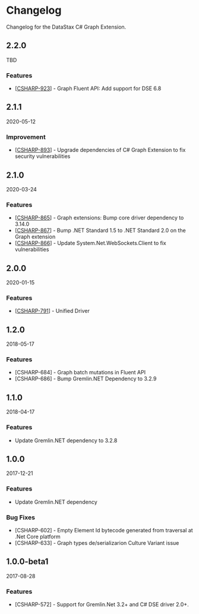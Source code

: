# Changelog

Changelog for the DataStax C# Graph Extension.

## 2.2.0

TBD

### Features

*   [[CSHARP-923](https://datastax-oss.atlassian.net/browse/CSHARP-923)] - Graph Fluent API: Add support for DSE 6.8

## 2.1.1

2020-05-12

### Improvement

*   [[CSHARP-893](https://datastax-oss.atlassian.net/browse/CSHARP-893)] - Upgrade dependencies of C# Graph Extension to fix security vulnerabilities

## 2.1.0

2020-03-24

### Features

*   [[CSHARP-865](https://datastax-oss.atlassian.net/browse/CSHARP-865)] - Graph extensions: Bump core driver dependency to 3.14.0
*   [[CSHARP-867](https://datastax-oss.atlassian.net/browse/CSHARP-867)] - Bump .NET Standard 1.5 to .NET Standard 2.0 on the Graph extension
*   [[CSHARP-866](https://datastax-oss.atlassian.net/browse/CSHARP-866)] - Update System.Net.WebSockets.Client to fix vulnerabilities

## 2.0.0

2020-01-15

### Features

*   [[CSHARP-791](https://datastax-oss.atlassian.net/browse/CSHARP-791)] - Unified Driver

## 1.2.0

2018-05-17

### Features

- [CSHARP-684] - Graph batch mutations in Fluent API
- [CSHARP-686] - Bump Gremlin.NET Dependency to 3.2.9

## 1.1.0

2018-04-17

### Features

- Update Gremlin.NET dependency to 3.2.8

## 1.0.0

2017-12-21

### Features

- Update Gremlin.NET dependency

### Bug Fixes

- [CSHARP-602] - Empty Element Id bytecode generated from traversal at .Net Core platform
- [CSHARP-633] - Graph types de/serializarion Culture Variant issue

## 1.0.0-beta1

2017-08-28

### Features

- [CSHARP-572] - Support for Gremlin.Net 3.2+ and C# DSE driver 2.0+.